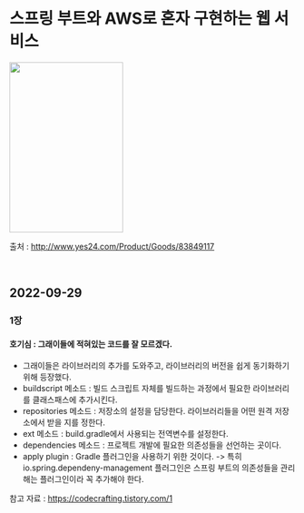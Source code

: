 # 스프링 부트와 AWS로 혼자 구현하는 웹 서비스

<img src="http://image.yes24.com/goods/83849117/XL.png" width="200" height="300"/>

출처 : http://www.yes24.com/Product/Goods/83849117

<br>

## 2022-09-29

### 1장 

#### 호기심 : 그래이들에 적혀있는 코드를 잘 모르겠다.

* 그래이들은 라이브러리의 추가를 도와주고, 라이브러리의 버전을 쉽게 동기화하기 위해 등장했다.
* buildscript 메소드 : 빌드 스크립트 자체를 빌드하는 과정에서 필요한 라이브러리를 클래스패스에 추가시킨다.
* repositories 메소드 : 저장소의 설정을 담당한다. 라이브러리들을 어떤 원격 저장소에서 받을 지를 정한다.
* ext 메소드 : build.gradle에서 사용되는 전역변수를 설정한다.
* dependencies 메소드 : 프로젝트 개발에 필요한 의존성들을 선언하는 곳이다.
* apply plugin : Gradle 플러그인을 사용하기 위한 것이다. -> 특히 io.spring.dependeny-management 플러그인은 스프링 부트의 의존성들을 관리해는 플러그인이라 꼭 추가해야 한다.

참고 자료 : https://codecrafting.tistory.com/1
